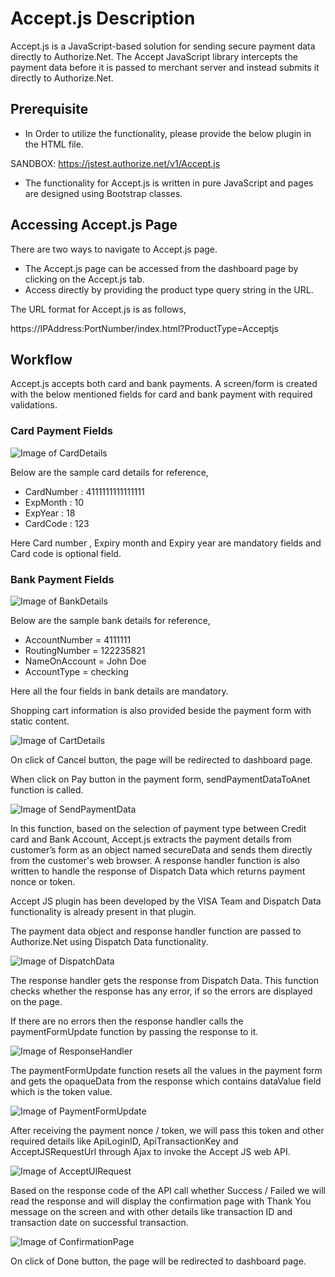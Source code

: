 # Accept.js Description

Accept.js is a JavaScript-based solution for sending secure payment data directly to Authorize.Net. The Accept JavaScript library intercepts the payment data before it is passed to merchant server and instead submits it directly to Authorize.Net.

## Prerequisite

* In Order to utilize the functionality, please provide the below plugin in the HTML file.

SANDBOX: https://jstest.authorize.net/v1/Accept.js  

* The functionality for Accept.js is written in pure JavaScript and pages are designed using Bootstrap classes.

## Accessing Accept.js Page

There are two ways to navigate to Accept.js page.

* The Accept.js page can be accessed from the dashboard page by clicking on the Accept.js tab. 
* Access directly by providing the product type query string in the URL.
 
The URL format for Accept.js is as follows,

https://IPAddress:PortNumber/index.html?ProductType=Acceptjs

## Workflow

Accept.js accepts both card and bank payments. A screen/form is created with the below mentioned fields for card and bank payment with required validations.  

### Card Payment Fields

![Image of CardDetails](Github-Images/CardDetails.PNG)

Below are the sample card details for reference,

* CardNumber : 4111111111111111
* ExpMonth : 10
* ExpYear : 18
* CardCode : 123

Here Card number , Expiry month and Expiry year are mandatory fields and Card code is optional field.

### Bank Payment Fields

![Image of BankDetails](Github-Images/BankDetails.PNG)

Below are the sample bank details for reference,

* AccountNumber =  4111111
* RoutingNumber =   122235821
* NameOnAccount = John Doe
* AccountType = checking

Here all the four fields in bank details are mandatory.

Shopping cart information is also provided beside the payment form with static content.

![Image of CartDetails](Github-Images/CartDetails.PNG)

On click of Cancel button, the page will be redirected to dashboard page.

When click on Pay button in the payment form, sendPaymentDataToAnet function is called.

![Image of SendPaymentData](Github-Images/SendPaymentData.PNG)

In this function, based on the selection of payment type between Credit card and Bank Account, Accept.js extracts the payment details from customer’s form as an object named secureData and sends them directly from the customer's web browser.
A response handler function is also written to handle the response of Dispatch Data which returns payment nonce or token.

Accept JS plugin has been developed by the VISA Team and Dispatch Data functionality is already present in that plugin. 

The payment data object and response handler function are passed to Authorize.Net using Dispatch Data functionality. 

![Image of DispatchData](Github-Images/DispatchData.PNG)

The response handler gets the response from Dispatch Data. This function checks whether the response has any error, if so the errors are displayed on the page.

If there are no errors then the response handler calls the paymentFormUpdate function by passing the response to it.

![Image of ResponseHandler](Github-Images/ResponseHandler.PNG)

The paymentFormUpdate function resets all the values in the payment form and gets the opaqueData from the response which contains dataValue field which is the token value.

![Image of PaymentFormUpdate](Github-Images/PaymentFormUpdate.PNG)

After receiving the payment nonce / token, we will pass this token and other required details like ApiLoginID, ApiTransactionKey and AcceptJSRequestUrl through Ajax to invoke the Accept JS web API.

![Image of AcceptUIRequest](Github-Images/AcceptUIRequest.PNG)

Based on the response code of the API call whether Success / Failed we will read the response and will display the confirmation page with Thank You message on the screen and with other details like transaction ID and transaction date on successful transaction.

![Image of ConfirmationPage](Github-Images/ConfirmationPage.PNG)

On click of Done button, the page will be redirected to dashboard page.